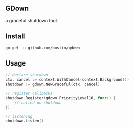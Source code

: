 ## GDown

a graceful shutdown tool.

## Install

```shell
go get -u github.com/bostin/gdown
```

## Usage

```go
// declare shutdown
ctx, cancel := context.WithCancel(context.Background())
shutdown := gdown.NewGraceful(ctx, cancel)

// register callbacks
shutdown.Register(gdown.PriorityLevel10, func() {
	// called on shutdown
})

// listening
shutdown.Listen()
```
